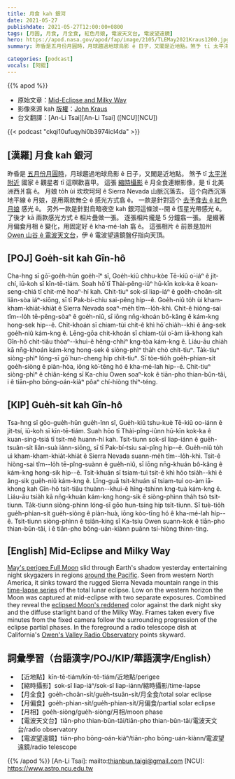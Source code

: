 ```yaml
---
title: 月食 kah 銀河
date: 2021-05-27
publishdate: 2021-05-27T12:00:00+0800
tags: [月圓, 月食, 月全食, 紅色月娘, 電波天文台, 電波望遠鏡]
hero: https://apod.nasa.gov/apod/fap/image/2105/TLEMay2021Kraus1200.jpg
summary: 昨昏是五月份月圓時，月球趨過地球烏影 ê 日子，又閣是近地點。煞予 tī 太平洋附近國家 ê 觀星者 tī 這暝歡喜甲.

categories: [podcast]
vocals: [阿錕]
---
```


{{% apod %}}

- 原始文章：[Mid-Eclipse and Milky Way](https://apod.nasa.gov/apod/ap210527.html)
- 影像來源 kah [版權][copyright]：[John Kraus](https://www.johnkrausphotos.com/)
- 台文翻譯：[An-Li Tsai][An-Li Tsai] ([NCU][NCU])

{{< podcast "ckqi10ufuqyhi0b3974icl4da" >}}

## [漢羅] 月食 kah 銀河

昨昏是 [五月份月圓時][May's perigee Full Moon]，月球趨過地球烏影 ê 日子，又閣是近地點。
煞予 tī [太平洋附近][around the Pacific] 國家 ê 觀星者 tī 這暝歡喜甲。
這張 [縮時攝影][time-lapse series] ê 月全食連紲影像，是 tī 北美洲西爿翕 ê。
月娘 to̍h ùi 坎坎坷坷 ê Sierra Nevada 山脈沉落去。
這个向西沉落地平線 ê 月娘，是用兩款無仝 ê 感光方式翕 ê。
一款是針對這个 [去予食去 ê 紅色月娘][eclipsed Moon's reddened] 感光 ê。
另外一款是針對烏暗夜空 kah 銀河這條湠--開 ê 恆星光帶感光 ê。
了後才 kā 兩款感光方式 ê 相片疊做一張。
逐張相片攏是 5 分鐘翕一張。
是綴著月偏食月相 ê 變化，用固定好 ê kha-mé-lah 翕 ê。
這張相片 ê 前景是加州 [Owen 山谷 ê 電波天文台][Owen's Valley Radio Observatory]，伊 ê 電波望遠鏡盤仔指向天頂。


## [POJ] Goe̍h-si̍t kah Gîn-hô

Cha-hng sī gō͘-goe̍h-hūn goe̍h-îⁿ sî, Goe̍h-kiû chhu-kòe Tē-kiû o͘-iáⁿ ê ji̍t-chí, iū-koh sī kīn-tē-tiám.
Soah hō͘ tī Thài-pêng-iûⁿ hū-kīn kok-ka ê koan-seng-chiá tī chit-mê hoaⁿ-hí kah.
Chit-tiuⁿ sok-sî liap-iáⁿ ê goe̍h-choân-si̍t liân-sòa iáⁿ-siōng, sī tī Pak-bí-chiu sai-pêng hip--ê.
Goe̍h-niû to̍h ùi kham-kham-khia̍t-khia̍t ê Sierra Nevada soaⁿ-me̍h tîm--lo̍h-khì.
Chit-ê hiòng-sai tîm--lo̍h tē-pêng-sòaⁿ ê goe̍h-niû, sī iōng nn̄g-khoán bô-kâng ê kám-kng hong-sek hip--ê.
Chi̍t-khoán sī chiam-tùi chit-ê khì hō͘ chia̍h--khì ê âng-sek goe̍h-niû kám-kng ê.
Lēng-gōa chit-khoán sī chiam-tùi o͘-àm iā-khong kah Gîn-hô chit-tiâu thòaⁿ--khui-ê hêng-chhiⁿ kng-tòa kám-kng ê.
Liáu-āu chia̍h kā nn̄g-khoán kám-kng hong-sek ê siòng-phìⁿ tha̍h chò chit-tiuⁿ.
Ta̍k-tiuⁿ siòng-phìⁿ lóng-sī gō͘ hun-cheng hip chi̍t-tiuⁿ.
Sī tòe-tio̍h goe̍h-phian-si̍t goe̍h-siòng ê piàn-hòa, iōng kò͘-tēng hó ê kha-mé-lah hip--ê.
Chit-tiuⁿ siòng-phìⁿ ê chiân-kéng sī Ka-chiu Owen soaⁿ-kok ê tiān-pho thian-bûn-tâi, i ê tiān-pho bōng-oán-kiàⁿ pôaⁿ chí-hiòng thiⁿ-téng.

## [KIP] Gue̍h-si̍t kah Gîn-hô

Tsa-hng sī gōo-gue̍h-hūn gue̍h-înn sî, Gue̍h-kiû tshu-kuè Tē-kiû oo-iánn ê ji̍t-tsí, iū-koh sī kīn-tē-tiám.
Suah hōo tī Thài-pîng-iûnn hū-kīn kok-ka ê kuan-sing-tsiá tī tsit-mê huann-hí kah.
Tsit-tiunn sok-sî liap-iánn ê gue̍h-tsuân-si̍t liân-suà iánn-siōng, sī tī Pak-bí-tsiu sai-pîng hip--ê.
Gue̍h-niû to̍h uì kham-kham-khia̍t-khia̍t ê Sierra Nevada suann-me̍h tîm--lo̍h-khì.
Tsit-ê hiòng-sai tîm--lo̍h tē-pîng-suànn ê gue̍h-niû, sī iōng nn̄g-khuán bô-kâng ê kám-kng hong-sik hip--ê.
Tsi̍t-khuán sī tsiam-tuì tsit-ê khì hōo tsia̍h--khì ê âng-sik gue̍h-niû kám-kng ê.
Līng-guā tsit-khuán sī tsiam-tuì oo-àm iā-khong kah Gîn-hô tsit-tiâu thuànn--khui-ê hîng-tshinn kng-tuà kám-kng ê.
Liáu-āu tsia̍h kā nn̄g-khuán kám-kng hong-sik ê siòng-phìnn tha̍h tsò tsit-tiunn.
Ta̍k-tiunn siòng-phìnn lóng-sī gōo hun-tsing hip tsi̍t-tiunn.
Sī tuè-tio̍h gue̍h-phian-si̍t gue̍h-siòng ê piàn-huà, iōng kòo-tīng hó ê kha-mé-lah hip--ê.
Tsit-tiunn siòng-phìnn ê tsiân-kíng sī Ka-tsiu Owen suann-kok ê tiān-pho thian-bûn-tâi, i ê tiān-pho bōng-uán-kiànn puânn tsí-hiòng thinn-tíng.


## [English] Mid-Eclipse and Milky Way

[May's perigee Full Moon][May's perigee Full Moon] slid through Earth's shadow yesterday entertaining night skygazers in regions [around the Pacific][around the Pacific]. Seen from western North America, it sinks toward the rugged Sierra Nevada mountain range in this [time-lapse series][time-lapse series] of the total lunar eclipse. Low on the western horizon the Moon was captured at mid-eclipse with two separate exposures. Combined they reveal the [eclipsed Moon's reddened][eclipsed Moon's reddened] color against the dark night sky and the diffuse starlight band of the Milky Way. Frames taken every five minutes from the fixed camera follow the surrounding progression of the eclipse partial phases. In the foreground a radio telescope dish at California's [Owen's Valley Radio Observatory][Owen's Valley Radio Observatory] points skyward.

## 詞彙學習（台語漢字/POJ/KIP/華語漢字/English）

- 【近地點】kīn-tē-tiám/kīn-tē-tiám/近地點/perigee
- 【縮時攝影】sok-sî liap-iáⁿ/sok-sî liap-iánn/縮時攝影/time-lapse
- 【月全食】goe̍h-choân-si̍t/gue̍h-tsuân-si̍t/月全食/total solar eclipse
- 【月偏食】goe̍h-phian-si̍t/gue̍h-phian-si̍t/月偏食/partial solar eclipse
- 【月相】goe̍h-siòng/gue̍h-siòng/月相/moon phase
- 【電波天文台】tiān-pho thian-bûn-tâi/tiān-pho thian-bûn-tâi/電波天文台/radio observatory
- 【電波望遠鏡】tiān-pho bōng-oán-kiàⁿ/tiān-pho bōng-uán-kiànn/電波望遠鏡/radio telescope


{{% /apod %}}
[An-Li Tsai]: mailto:thianbun.taigi@gmail.com
[NCU]: https://www.astro.ncu.edu.tw

[copyright]: https://apod.nasa.gov/apod/fap/lib/about_apod.html#srapply

[May's perigee Full Moon]:https://moon.nasa.gov/news/161/super-blood-moon-your-questions-answered/
[around the Pacific]:https://svs.gsfc.nasa.gov/4906
[time-lapse series]:https://www.johnkrausphotos.com/Galleries/Space/Astrophotography/
[eclipsed Moon's reddened]:https://apod.nasa.gov/apod/ap200124.html
[Owen's Valley Radio Observatory]:https://www.ovro.caltech.edu/index.php?page=history

